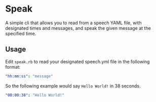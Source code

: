 # Speak

A simple cli that allows you to read from a speech YAML file, with designated times and messages, and speak the given message at the specified time.

## Usage

Edit `speak.rb` to read your designated speech.yml file in the following format:

```yaml
"hh:mm:ss": "message"
```

So the following example would say `Hello World!` in 38 seconds.

```yaml
"00:00:38": "Hello World!"
```
